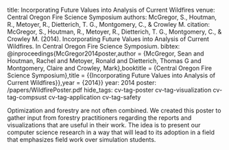 title: Incorporating Future Values into Analysis of Current Wildfires
venue: Central Oregon Fire Science Symposium
authors: McGregor, S., Houtman, R., Metoyer, R., Dietterich, T. G., Montgomery, C., & Crowley M.
citation: McGregor, S., Houtman, R., Metoyer, R., Dietterich, T. G., Montgomery, C., & Crowley M. (2014). Incorporating Future Values into Analysis of Current Wildfires. In Central Oregon Fire Science Symposium.
bibtex: @inproceedings{McGregor2014poster,author = {McGregor, Sean and Houtman, Rachel and Metoyer, Ronald and Dietterich, Thomas G and Montgomery, Claire and Crowley, Mark},booktitle = {Central Oregon Fire Science Symposium},title = {{Incorporating Future Values into Analysis of Current Wildfires}},year = {2014}}
year: 2014
poster: /papers/WildfirePoster.pdf
hide_tags: cv-tag-poster cv-tag-visualization cv-tag-compsust cv-tag-application cv-tag-safety

Optimization and forestry are not often combined. We created this poster to gather input from forestry practitioners regarding the reports and visualizations that are useful in their work. The idea is to present our computer science research in a way that will lead to its adoption in a field that emphasizes field work over simulation students.
